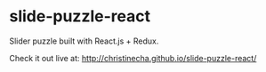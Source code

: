# slide-puzzle-react
Slider puzzle built with React.js + Redux.

Check it out live at: http://christinecha.github.io/slide-puzzle-react/
